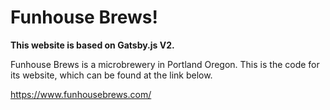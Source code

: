 # Funhouse Brews!

**This website is based on Gatsby.js V2.**

Funhouse Brews is a microbrewery in Portland Oregon. This is the code for its website, which can be found at the link below.

https://www.funhousebrews.com/
